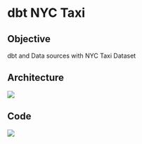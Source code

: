 # dbt NYC Taxi

## Objective

dbt and Data sources with NYC Taxi Dataset

## Architecture

![](flow.drawio.svg)

## Code

[![](https://img.shields.io/badge/jupyter-notebook-informational?logo=jupyter)](https://nbviewer.org/github/sparsh-ai/bootcamp/blob/main/03-processing/dbt/lab-nyctaxi/01-sa-dbt.ipynb)